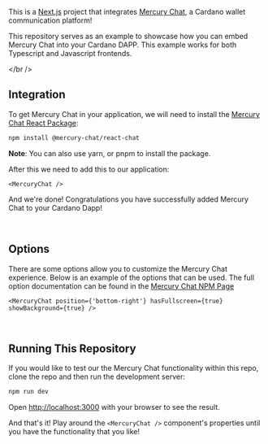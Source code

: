 This is a [Next.js](https://nextjs.org/) project that integrates [Mercury Chat](https://mercurychat.io/), a Cardano wallet communication platform!

This repository serves as an example to showcase how you can embed Mercury Chat into your Cardano DAPP. This example works for both Typescript and Javascript frontends.

</br />

## Integration

To get Mercury Chat in your application, we will need to install the [Mercury Chat React Package](https://www.npmjs.com/package/@mercury-chat/react-chat):

```bash
npm install @mercury-chat/react-chat
```

<b>Note</b>: You can also use yarn, or pnpm to install the package.

After this we need to add this to our application:

```
<MercuryChat />
```

And we're done! Congratulations you have successfully added Mercury Chat to your Cardano Dapp!

<br />

## Options
There are some options allow you to customize the Mercury Chat experience. Below is an example of the options that can be used. The full option documentation can be found in the [Mercury Chat NPM Page](https://www.npmjs.com/package/@mercury-chat/react-chat)

```
<MercuryChat position={'bottom-right'} hasFullscreen={true} showBackground={true} />
```

<br />

## Running This Repository

If you would like to test our the Mercury Chat functionality within this repo, clone the repo and then run the development server:

```bash
npm run dev
```

Open [http://localhost:3000](http://localhost:3000) with your browser to see the result.

And that's it! Play around the ```<MercuryChat />``` component's properties until you have the functionality that you like!